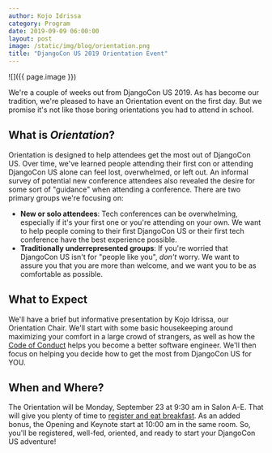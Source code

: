 ```yaml
---
author: Kojo Idrissa
category: Program
date: 2019-09-09 06:00:00
layout: post
image: /static/img/blog/orientation.png
title: "DjangoCon US 2019 Orientation Event"
---
```

![]({{ page.image }})

We're a couple of weeks out from DjangoCon US 2019. As has become our tradition, we're pleased to have an Orientation event on the first day. But we promise it's not like those boring orientations you had to attend in school.

## What is *Orientation*?
Orientation is designed to help attendees get the most out of DjangoCon US. Over time, we've learned people attending their first con or attending DjangoCon US alone can feel lost, overwhelmed, or left out. An informal survey of potential new conference attendees also revealed the desire for some sort of "guidance" when attending a conference. There are two primary groups we're focusing on:

-  **New or solo attendees**: Tech conferences can be overwhelming, especially if it's your first one or you're attending on your own. We want to help people coming to their first DjangoCon US or their first tech conference have the best experience possible.
-  **Traditionally underrepresented groups**: If you're worried that DjangoCon US isn't for "people like you", *don't* worry. We want to assure you that you are more than welcome, and we want you to be as comfortable as possible.

## What to Expect
We'll have a brief but informative presentation by Kojo Idrissa, our Orientation Chair. We'll start with some basic housekeeping around maximizing your comfort in a large crowd of strangers, as well as how the [Code of Conduct](https://2019.djangocon.us/conduct/) helps you become a better software engineer. We'll then focus on helping you decide how to get the most from DjangoCon US for YOU.

## When and Where?
The Orientation will be Monday, September 23 at 9:30 am in Salon A-E. That will give you plenty of time to [register and eat breakfast](https://2019.djangocon.us/talks/). As an added bonus, the Opening and Keynote start at 10:00 am in the same room. So, you'll be registered, well-fed, oriented, and ready to start your DjangoCon US adventure!
